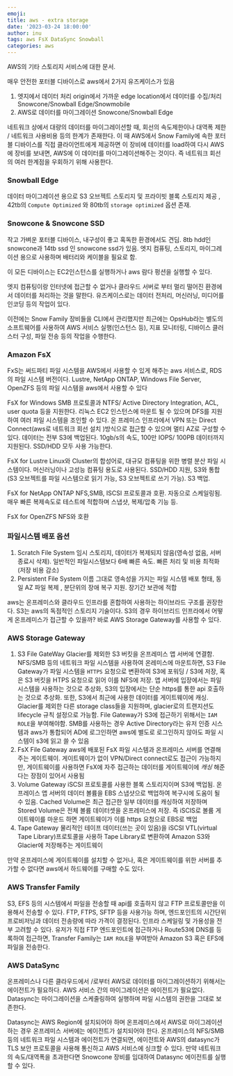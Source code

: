 ```yaml
---
emoji:
title: aws - extra storage
date: '2023-03-24 18:00:00'
author: inu
tags: aws FsX DataSync Snowball
categories: aws
---
```


AWS의 기타 스토리지 서비스에 대한 문서.

매우 안전한 포터블 디바이스로 aws에서 2가지 유즈케이스가 있음
1. 엣지에서 데이터 처리
   origin에서 가까운 edge location에서 데이터를 수집/처리
   Snowcone/Snowball Edge/Snowmobile
2. AWS로 데이터를 마이그레이션
   Snowcone/Snowball Edge

네트워크 상에서 대량의 데이터를 마이그레이션할 때, 회선의 속도제한이나 대역폭 제한 / 네트워크 사용비용 등의 한계가 존재한다. 이 때 AWS에서 Snow Family에 속한 포터블 디바이스를 직접 클라이언트에게 제공하면 이 장비에 데이터를 load하여 다시 AWS에 장비를 보내면, AWS에 이 데이터를 마이그레이션해주는 것이다. 즉 네트워크 회선의 여러 한계점을 우회하기 위해 사용한다.

### Snowball Edge
데이터 마이그레이션 용으로 S3 오브젝트 스토리지 및 프라이빗 블록 스토리지 제공 , 42tb의 `Compute Optimized` 와 80tb의 `storage optimized` 옵션 존재.

### Snowcone & Snowcone SSD
작고 가벼운 포터블 디바이스, 내구성이 좋고 혹독한 환경에서도 견딤. 8tb hdd인 snowcone과 14tb ssd 인 snowcone ssd가 있음. 엣지 컴퓨팅, 스토리지, 마이그레이션 용으로 사용하며 배터리와 케이블을 필요로 함.

이 모든 디바이스는 EC2인스턴스를 실행하거나 aws 람다 펑션을 실행할 수 있다.


엣지 컴퓨팅이랑 인터넷에 접근할 수 없거나 클라우드 서버로 부터 멀리 떨어진 환경에서 데이터를 처리하는 것을 말한다. 유즈케이스로는 데이터 전처리, 머신러닝, 미디어를 인코딩 등의 작업이 있다.

이전에는 Snow Family 장비들을 CLI에서 관리했지만 최근에는 OpsHub라는 별도의 소프트웨어를 사용하여 AWS 서비스 실행(인스턴스 등), 지표 모니터링, 디바이스 클러스터 구성, 파일 전송 등의 작업을 수행한다.

### Amazon FsX

FxS는 써드파티 파일 시스템을 AWS에서 사용할 수 있게 해주는 aws 서비스로, RDS의 파일 시스템 버전이다. Lustre, NetApp ONTAP, Windows File Server, OpenZFS 등의 파일 시스템을 aws에서 사용할 수 있다


FsX for Windows
SMB 프로토콜과 NTFS/ Active Directory Integration, ACL, user quota 등을 지원한다. 리눅스 EC2 인스턴스에 마운트 될 수 있으며 DFS를 지원하여 여러 파일 시스템을 조인할 수 있다. 온 프레미스 인프라에서 VPN 또는 Direct Connect(aws로 네트워크 회선 설치 )방식으로 접근할 수 있으며 멀티 AZ로 구성할 수 있다. 데이터는 전부 S3에 백업된다. 10gb/s의 속도, 100만 IOPS/ 100PB 데이터까지 지원된다. SSD/HDD 모두 사용 가능한다.

FsX for Lustre
Linux와 Cluster의 합성어로, 대규모 컴퓨팅을 위한 병렬 분산 파일 시스템이다. 머신러닝이나 고성능 컴퓨팅 용도로 사용된다. SSD/HDD 지원, S3와 통합(S3 오브젝트를 파일 시스템으로 읽기 가능, S3 오브젝트로 쓰기 가능). S3 백업.

FsX for NetApp ONTAP
NFS,SMB, ISCSI 프로토콜과 호환. 자동으로 스케일링됨. 매우 빠른 복제속도로 테스트에 적합하며 스냅샷, 복제/압축 기능 등.

FsX for OpenZFS
NFS와 호환


### 파일시스템 배포 옵션
1. Scratch File System
   임시 스토리지, 데이터가 복제되지 않음(영속성 없음, 서버 종료시 삭제).
   일반적인 파일시스템보다 6배 빠른 속도. 빠른 처리 및 비용 최적화(저장 비용 감소)
2. Persistent File System
   이름 그대로 영속성을 가지는 파일 시스템 배포 형태, 동일 AZ 파일 복제 , 분단위의 장애 복구 지원. 장기간 보관에 적합

aws는 온프레미스와 클라우드 인프라를 혼합하여 사용하는 하이브라드 구조를 권장한다.
S3는 aws의 독점적인 스토리지 기술이다. S3의 경우 하이브리드 인프라에서 어떻게 온프레미스가 접근할 수 있을까? 바로 AWS Storage Gateway를 사용할 수 있다.

### AWS Storage Gateway

1. S3 File GateWay
   Glacier를 제외한 S3 버킷을 온프레미스 앱 서버에 연결함. NFS/SMB 등의 네트워크 파일 시스템을 사용하여 온레미스에 마운트하면, S3 File Gateway가 파일 시스템을 `HTTPS` 요청으로 변환하여 S3에 포워딩 / S3에 저장, 혹은 S3 버킷을 HTPS 요청으로 읽어 이를 NFS에 저장. 앱 서버에 입장에서는 파일 시스템을 사용하는 것으로 추상화, S3의 입장에서는 단순 https를 통한 api 호출하는 것으로 추상화.  또한, S3에서 최근에 사용한 데이터를 게이트웨이에 캐싱.
   Glacier를 제외한 다른 storage class들을 지원하며, glacier로의 트랜지션도 lifecycle 규칙 설정으로 가능함. File Gateway가 S3에 접근하기 위해서는 `IAM ROLE`을 부여해야함.  SMB를 사용하는 경우 Active Directory라는 유저 인증 시스템과 aws가 통합되어 AD에 로그인하면 aws에 별도로 로그인하지 않아도 파일 시스템이 s3에 읽고 쓸 수 있음
2. FsX File Gateway
   aws에 배포된 FsX 파일 시스템과 온프레미스 서버를 연결해주는 게이트웨이. 게이트웨이가 없이 VPN/Direct connect로도 접근이 가능하지만, 게이트웨이를 사용하면 FsX에 자주 접근하는 데이터를 게이트웨이에 *캐싱* 해준다는 장점이 있어서 사용됨
3. Volume Gateway
   iSCSI 프로토콜를 사용한 블록 스토리지이며 S3에 백업됨. 온 프레이스 앱 서버의 데이터 볼륨을 EBS 스냅샷으로 백업하여 복구시에 도움이 될 수 있음. Cached Volume은 최근 접근한 일부 데이터를 캐싱하여 저장하며 Stored Volume은 전체 볼륨 데이터셋을 온프레미스에 저장. 즉 iSCIS로 볼륨 게이트웨이를 마운드 하면 게이트웨이가 이를 https 요청으로 EBS로 백업
4. Tape Gateway
   물리적인 테이프 데이터(쓰는 곳이 있음)을 iSCSI VTL(virtual Tape Library)프로토콜을 사용하 Tape Library로  변환하여 Amazon S3와 Glacier에 저장해주는 게이트웨이

만약 온프레미스에 게이트웨이를 설치할 수 없거나, 혹은 게이트웨이를 위한 서버를 추가할 수 없다면 aws에서 하드웨어를 구매할 수도 있다.

### AWS Transfer Family

S3, EFS 등의 시스템에서 파일을 전송할 때 api를 호출하지 않고 FTP 프로토콜만을 이용해서 전송할 수 있다. FTP, FTPS, SFTP 등을 사용가능 하며, 엔드포인트의 시간단위 프로비저닝과 데이터 전송량에 따라 가격이 결정된다. 인프라 스케일링 및 가용성을 전부 고려할 수 있다. 유저가 직접 FTP 엔드포인트에 접근하거나 Route53에 DNS를 등록하여 접근하면, Transfer Family는 `IAM ROLE`을 부여받아 Amazon S3 혹은 EFS에 파일을 전송한다.

### AWS DataSync

온프레미스나 다른 클라우드에서 /로부터 AWS로 데이터를 마이그레이션하기 위해서는 에이전트가 필요하다. AWS 서비스 간의 마이그레이션은 에이전트가 필요없다. Datasync는 마이그레이션을 스케줄링하여 실행하며 파일 시스템의 권한을 그대로 보존한다.

Datasync는 AWS Region에 설치되어야 하며 온프레미스에서 AWS로 마이그레이션 하는 경우  온프레미스 서버에는 에이전트가 설치되어야 한다.  온프레미스의 NFS/SMB 등의 네트워크 파일 시스템과 에이전트가 연결되면, 에이전트와 AWS의 datasync가 TLS 보안 프로토콜을 사용해 통신하고 AWS 서비스에 싱크할 수 있다. 만약 네트워크의 속도/대역폭을 초과한다면 Snowcone 장비를 임대하여 Datasync 에이전트를 실행할 수 있다.

```toc
```